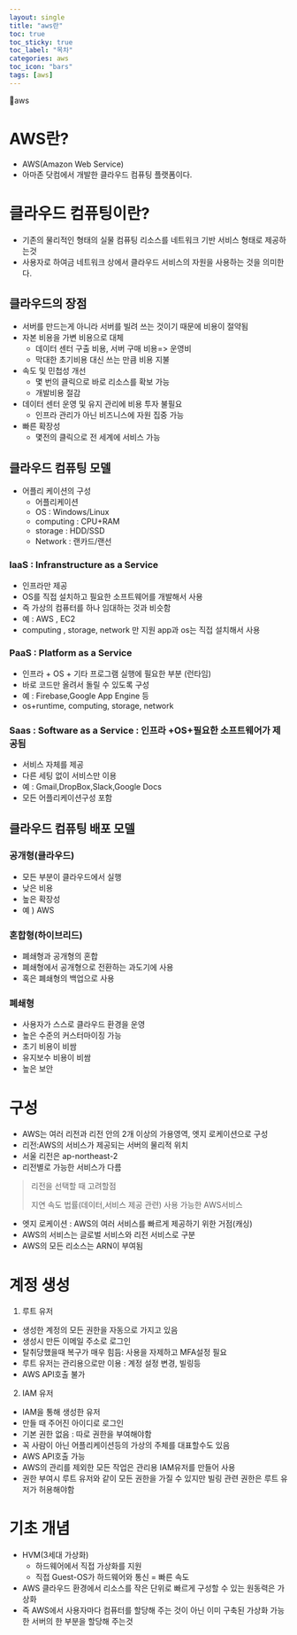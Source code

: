 ```yaml
---
layout: single
title: "aws란"
toc: true
toc_sticky: true
toc_label: "목차"
categories: aws
toc_icon: "bars"
tags: [aws]
---
```


📘aws

# AWS란?

- AWS(Amazon Web Service)
- 아마존 닷컴에서 개발한 클라우드 컴퓨팅 플랫폼이다.


# 클라우드 컴퓨팅이란?

- 기존의 물리적인 형태의 실물 컴퓨팅 리소스를 네트워크 기반 서비스 형태로 제공하는것
- 사용자로 하여금 네트워크 상에서 클라우드 서비스의 자원을 사용하는 것을 의미한다.

## 클라우드의 장점
- 서버를 만드는게 아니라 서버를 빌려 쓰는 것이기 때문에 비용이 절약됨
- 자본 비용을 가변 비용으로 대체 
  - 데이터 센터 구출 비용, 서버 구매 비용=> 운영비
  - 막대한 초기비용 대신 쓰는 만큼 비용 지불
- 속도 및 민첩성 개선
  - 몇 번의 클릭으로 바로 리소스를 확보 가능
  - 개발비용 절감
- 데이터 센터 운영 및 유지 관리에 비용 투자 불필요
  - 인프라 관리가 아닌 비즈니스에 자원 집중 가능
- 빠른 확장성
  - 몇전의 클릭으로 전 세계에 서비스 가능

## 클라우드 컴퓨팅 모델
- 어플리 케이션의 구성
  - 어플리케이션
  - OS : Windows/Linux
  - computing : CPU+RAM
  - storage : HDD/SSD
  - Network : 랜카드/랜선
  
### IaaS : Infranstructure as a Service

- 인프라만 제공
- OS를 직접 설치하고 필요한 소프트웨어를 개발해서 사용
- 즉 가상의 컴퓨터를 하나 임대하는 것과 비슷함
- 예 : AWS , EC2
- computing , storage, network 만 지원 app과 os는 직접 설치해서 사용

### PaaS : Platform as a Service
- 인프라 + OS + 기타 프로그램 실행에 필요한 부분 (런타임)
- 바로 코드만 올려서 돌릴 수 있도록 구성
- 예 : Firebase,Google App Engine 등
- os+runtime, computing, storage, network

### Saas : Software as a Service : 인프라 +OS+필요한 소프트웨어가 제공됨
- 서비스 자체를 제공
- 다른 세팅 없이 서비스만 이용
- 예 : Gmail,DropBox,Slack,Google Docs
- 모든 어플리케이션구성 포함

## 클라우드 컴퓨팅 배포 모델

### 공개형(클라우드)
- 모든 부분이 클라우드에서 실행
- 낮은 비용
- 높은 확장성
- 예 ) AWS

### 혼합형(하이브리드)
- 폐쇄형과 공개형의 혼합
- 폐쇄형에서 공개형으로 전환하는 과도기에 사용
- 혹은 폐쇄형의 백업으로 사용


### 폐쇄형
- 사용자가 스스로 클라우드 환경을 운영
- 높은 수준의 커스터마이징 가능 
- 초기 비용이 비쌈 
- 유지보수 비용이 비쌈
- 높은 보안

# 구성
- AWS는 여러 리전과 리전 안의 2개 이상의 가용영역, 엣지 로케이션으로 구성
- 리전:AWS의 서비스가 제공되는 서버의 물리적 위치
- 서울 리전은 ap-northeast-2
- 리전별로 가능한 서비스가 다름
> 리전을 선택할 때 고려할점
> 
> 지연 속도
> 법률(데이터,서비스 제공 관련)
> 사용 가능한 AWS서비스

- 엣지 로케이션 : AWS의 여러 서비스를 빠르게 제공하기 위한 거점(캐싱)
- AWS의 서비스는 글로벌 서비스와 리전 서비스로 구분
- AWS의 모든 리소스는 ARN이 부여됨
   
# 계정 생성
1. 루트 유저 
  - 생성한 계정의 모든 권한을 자동으로 가지고 있음
  - 생성시 만든 이메일 주소로 로그인 
  - 탈취당했을때 복구가 매우 힘듬: 사용을 자제하고 MFA설정 필요
  - 루트 유저는 관리용으로만 이용 : 계정 설정 변경, 빌링등
  - AWS API호출 불가
2. IAM 유저
  - IAM을 통해 생성한 유저
  - 만들 때 주어진 아이디로 로그인
  - 기본 권한 없음 : 따로 권한을 부여해야함
  - 꼭 사람이 아닌 어플리케이션등의 가상의 주체를 대표할수도 있음
  - AWS API호출 가능
  - AWS의 관리를 제외한 모든 작업은 관리용 IAM유저를 만들어 사용
  - 권한 부여시 루트 유저와 같이 모든 권한을 가질 수 있지만 빌링 관련 권한은 루트 유저가 허용해야함

# 기초 개념
- HVM(3세대 가상화) 
  - 하드웨어에서 직접 가상화를 지원
  - 직접 Guest-OS가 하드웨어와 통신 = 빠른 속도
- AWS 클라우드 환경에서 리소스를 작은 단위로 빠르게 구성할 수 있는 원동력은 가상화
- 즉 AWS에서 사용자마다 컴퓨터를 할당해 주는 것이 아닌 이미 구축된 가상화 가능한 서버의 한 부분을 할당해 주는것